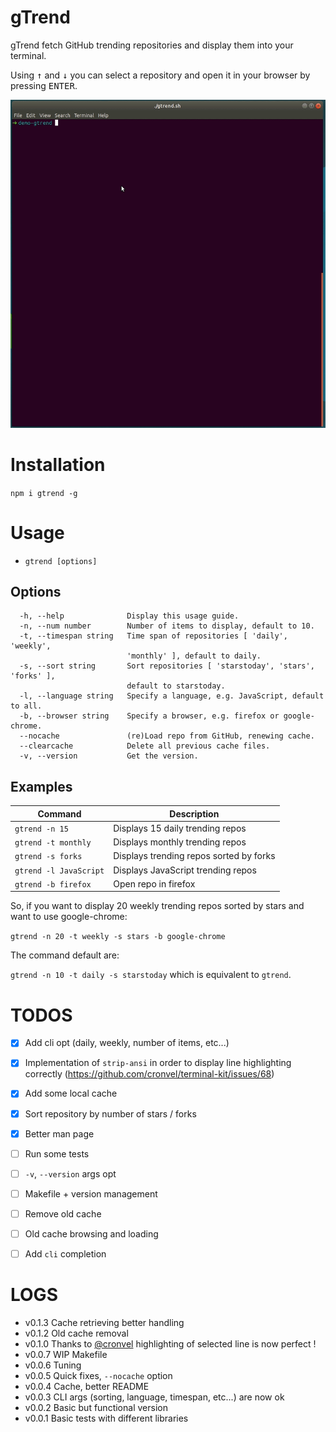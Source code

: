 # gTrend

gTrend fetch GitHub trending repositories and display them into your terminal.

Using <kbd>↑</kbd> and <kbd>↓</kbd> you can select a repository and open it in
your browser by pressing <kbd>ENTER</kbd>.

![DEMO](./doc/gtrend.gif)


# Installation

`npm i gtrend -g`


# Usage

  * `gtrend [options]`

## Options
```
  -h, --help              Display this usage guide.                             
  -n, --num number        Number of items to display, default to 10.            
  -t, --timespan string   Time span of repositories [ 'daily', 'weekly',        
                          'monthly' ], default to daily.                        
  -s, --sort string       Sort repositories [ 'starstoday', 'stars', 'forks' ],
                          default to starstoday.                                
  -l, --language string   Specify a language, e.g. JavaScript, default to all.  
  -b, --browser string    Specify a browser, e.g. firefox or google-chrome.
  --nocache               (re)Load repo from GitHub, renewing cache.
  --clearcache            Delete all previous cache files.
  -v, --version           Get the version.
```

## Examples

| Command                | Description                             |
| ---------------------- | --------------------------------------- |
| `gtrend -n 15`         | Displays 15 daily trending repos        |
| `gtrend -t monthly`    | Displays monthly trending repos         |
| `gtrend -s forks`      | Displays trending repos sorted by forks |
| `gtrend -l JavaScript` | Displays JavaScript trending repos      |
| `gtrend -b firefox`    | Open repo in firefox                    |

So, if you want to display 20 weekly trending repos sorted by stars and want to use google-chrome:

`gtrend -n 20 -t weekly -s stars -b google-chrome`

The command default are:

`gtrend -n 10 -t daily -s starstoday` which is equivalent to `gtrend`.


# TODOS

  - [x] Add cli opt (daily, weekly, number of items, etc...)
  - [x] Implementation of `strip-ansi` in order to display line highlighting  
        correctly (https://github.com/cronvel/terminal-kit/issues/68)
  - [x] Add some local cache
  - [x] Sort repository by number of stars / forks
  - [x] Better man page
  - [ ] Run some tests
  - [ ] `-v`, `--version` args opt
  - [ ] Makefile + version management
  - [ ] Remove old cache
  - [ ] Old cache browsing and loading
  - [ ] Add `cli` completion


# LOGS

  * v0.1.3  Cache retrieving better handling
  * v0.1.2  Old cache removal
  * v0.1.0  Thanks to [@cronvel](https://github.com/cronvel/terminal-kit/issues/68) highlighting of selected line is now perfect !
  * v0.0.7  WIP Makefile
  * v0.0.6  Tuning
  * v0.0.5  Quick fixes, `--nocache` option
  * v0.0.4  Cache, better README
  * v0.0.3  CLI args (sorting, language, timespan, etc...) are now ok
  * v0.0.2  Basic but functional version
  * v0.0.1  Basic tests with different libraries
